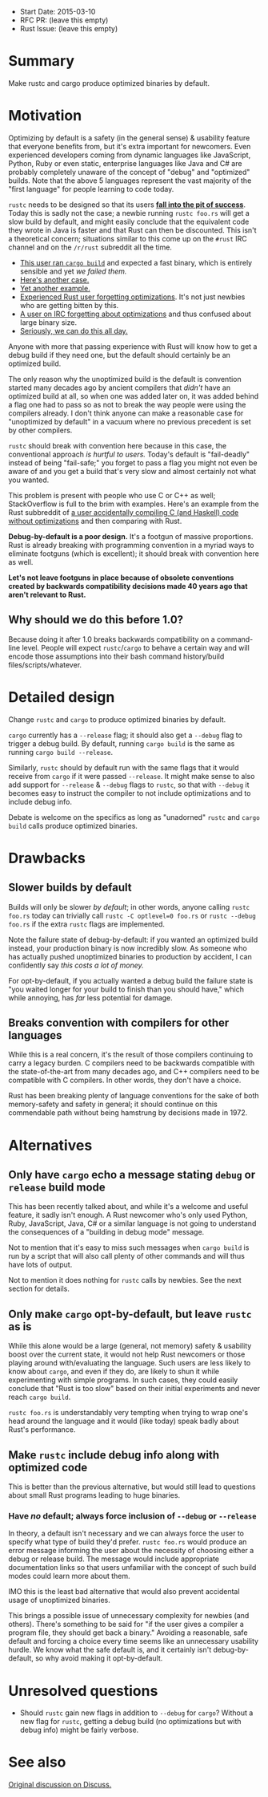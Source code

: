 - Start Date: 2015-03-10
- RFC PR: (leave this empty)
- Rust Issue: (leave this empty)

# Summary

Make rustc and cargo produce optimized binaries by default.

# Motivation


Optimizing by default is a safety (in the general sense) & usability feature
that everyone benefits from, but it's extra important for newcomers. Even
experienced developers coming from dynamic languages like JavaScript, Python,
Ruby or even static, enterprise languages like Java and C# are probably
completely unaware of the concept of "debug" and "optimized" builds. Note that
the above 5 languages represent the vast majority of the "first language" for
people learning to code today.

`rustc` needs to be designed so that its users **[fall into the pit of
success](http://english.stackexchange.com/questions/77535/what-does-falling-into-the-pit-of-success-mean/77541)**.
Today this is sadly not the case; a newbie running `rustc foo.rs` will get a
slow build by default, and might easily conclude that the equivalent code they
wrote in Java is faster and that Rust can then be discounted. This isn't a
theoretical concern; situations similar to this come up on the `#rust` IRC
channel and on the `/r/rust` subreddit all the time.

- [This user ran `cargo build`][ex1] and expected a fast binary, which is
  entirely sensible and yet _we failed them._
- [Here's another case.][ex2]
- [Yet another example.][ex3]
- [Experienced Rust user forgetting optimizations][ex6]. It's not just newbies
  who are getting bitten by this.
- [A user on IRC forgetting about optimizations][ex7] and thus confused about
  large binary size.
- [Seriously, we can do this all day.][ex4]

Anyone with more that passing experience with Rust will know how to get a debug
build if they need one, but the default should certainly be an optimized build.

The only reason why the unoptimized build is the default is convention started
many decades ago by ancient compilers that _didn't_ have an optimized build at
all, so when one was added later on, it was added behind a flag one had to pass
so as not to break the way people were using the compilers already. I don't
think anyone can make a reasonable case for "unoptimized by default" in a vacuum
where no previous precedent is set by other compilers.

`rustc` should break with convention here because in this case, the conventional
approach _is hurtful to users._ Today's default is "fail-deadly" instead of being
"fail-safe;" you forget to pass a flag you might not even be aware of and you
get a build that's very slow and almost certainly not what you wanted.

This problem is present with people who use C or C++ as well; StackOverflow
is full to the brim with examples. Here's an example from the Rust subbreddit of
[a user accidentally compiling C (and Haskell) code without optimizations][ex5]
and then comparing with Rust.

**Debug-by-default is a poor design.** It's a footgun of massive proportions.
Rust is already breaking with programming convention in a myriad ways to
eliminate footguns (which is excellent); it should break with convention here as
well.

**Let's not leave footguns in place because of obsolete conventions created by
backwards compatibility decisions made 40 years ago that aren't relevant to
Rust.**

## Why should we do this before 1.0?

Because doing it after 1.0 breaks backwards compatibility on a command-line
level. People will expect `rustc`/`cargo` to behave a certain way and will encode
those assumptions into their bash command history/build files/scripts/whatever.

# Detailed design

Change `rustc` and `cargo` to produce optimized binaries by default.

`cargo` currently has a `--release` flag; it should also get a `--debug` flag to
trigger a debug build. By default, running `cargo build` is the same as running
`cargo build --release`.

Similarly, `rustc` should by default run with the same flags that it would
receive from `cargo` if it were passed `--release`. It might make sense to also
add support for `--release` & `--debug` flags to `rustc`, so that with
`--debug` it becomes easy to instruct the compiler to not include optimizations
and to include debug info.

Debate is welcome on the specifics as long as "unadorned" `rustc` and `cargo
build` calls produce optimized binaries.

# Drawbacks

## Slower builds by default

Builds will only be slower _by default_; in other words, anyone calling `rustc
foo.rs` today can trivially call `rustc -C optlevel=0 foo.rs` or `rustc --debug
foo.rs` if the extra `rustc` flags are implemented.

Note the failure state of debug-by-default: if you wanted an optimized build
instead, your production binary is now incredibly slow. As someone who has
actually pushed unoptimized binaries to production by accident, I can
confidently say _this costs a lot of money._

For opt-by-default, if you actually wanted a debug build the failure state is
"you waited longer for your build to finish than you should have," which while
annoying, has _far_ less potential for damage.

## Breaks convention with compilers for other languages

While this is a real concern, it's the result of those compilers continuing to
carry a legacy burden. C compilers need to be backwards compatible with the
state-of-the-art from many decades ago, and C++ compilers need to be compatible
with C compilers. In other words, they don't have a choice.

Rust has been breaking plenty of language conventions for the sake of both
memory-safety and safety in general; it should continue on this commendable path
without being hamstrung by decisions made in 1972.

# Alternatives

## Only have `cargo` echo a message stating `debug` or `release` build mode

This has been recently talked about, and while it's a welcome and useful
feature, it sadly isn't enough. A Rust newcomer who's only used Python, Ruby,
JavaScript, Java, C# or a similar language is not going to understand the
consequences of a "building in debug mode" message.

Not to mention that it's easy to miss such messages when `cargo build` is run by
a script that will also call plenty of other commands and will thus have lots of
output.

Not to mention it does nothing for `rustc` calls by newbies. See the next
section for details.

## Only make `cargo` opt-by-default, but leave `rustc` as is

While this alone would be a large (general, not memory) safety & usability boost
over the current state, it would not help Rust newcomers or those playing around
with/evaluating the language. Such users are less likely to know about `cargo`,
and even if they do, are likely to shun it while experimenting with simple
programs. In such cases, they could easily conclude that "Rust is too slow"
based on their initial experiments and never reach `cargo build`.

`rustc foo.rs` is understandably very tempting when trying to wrap one's head around the
language and it would (like today) speak badly about Rust's performance.

## Make `rustc` include debug info along with optimized code

This is better than the previous alternative, but would still lead to questions
about small Rust programs leading to huge binaries.

### Have _no_ default; always force inclusion of `--debug` or `--release`

In theory, a default isn't necessary and we can always force the user to specify
what type of build they'd prefer. `rustc foo.rs` would produce an error message
informing the user about the necessity of choosing either a debug or release
build. The message would include appropriate documentation links so that users
unfamiliar with the concept of such build modes could learn more about them.

IMO this is the least bad alternative that would also prevent accidental usage
of unoptimized binaries.

This brings a possible issue of unnecessary complexity for newbies (and others).
There's something to be said for "if the user gives a compiler a program file,
they should get back a binary." Avoiding a reasonable, safe default and forcing
a choice every time seems like an unnecessary usability hurdle. We know what the
safe default is, and it certainly isn't debug-by-default, so why avoid making it
opt-by-default.

# Unresolved questions

- Should `rustc` gain new flags in addition to `--debug` for `cargo`? Without a
  new flag for `rustc`, getting a debug build (no optimizations but with debug
  info) might be fairly verbose.

# See also

[Original discussion on Discuss.](http://internals.rust-lang.org/t/optimizing-by-default/1532)

[ex1]: http://www.reddit.com/r/rust/comments/2vzxjr/poor_http_performance_iron_framework/
[ex2]: http://learncamlirust.blogspot.de/2015/02/day-1-porting-rollingsum.html
[ex3]: http://www.reddit.com/r/rust/comments/2xccw8/performance_of_reading_a_large_file/coyuz8l
[ex4]: https://www.reddit.com/r/rust/comments/2yk5z7/why_this_rust_code_slower_than_c/
[ex5]: https://www.reddit.com/r/rust/comments/2y0bas/benchmark_rustnom_vs_haskellattoparsec_vs_chammer/cp51mxe
[ex6]: https://botbot.me/mozilla/rust/2015-03-06/?msg=33512540&page=14
[ex7]: https://botbot.me/mozilla/rust/2015-02-18/?msg=32236594&page=5
